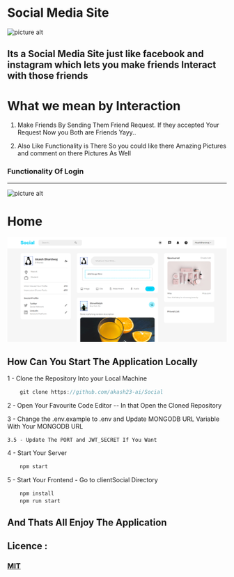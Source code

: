 <h1> Social Media Site </h1>

![picture alt](./clientSocial/src/assets/Social.png "Title is optional")




## Its a Social Media Site just like facebook and instagram which lets you make friends Interact with those friends 

# What we mean by Interaction

 1. Make Friends By Sending Them Friend Request. If they accepted Your Request Now you Both are Friends Yayy..

 2. Also Like Functionality is There So you could like there Amazing Pictures and comment on there Pictures As Well


 ### Functionality Of Login
 -------------------------------------------------------------------------

 ![picture alt](./clientSocial//src/assets/SocialLogin.png)


# Home

 ![home](./clientSocial//src/assets/Home.png)
        

## How Can You Start The Application Locally

1 - Clone the Repository Into your Local Machine

``` javascript
    git clone https://github.com/akash23-ai/Social
```

2 - Open Your Favourite Code Editor -- In that Open the Cloned Repository

3 - Change the .env.example to .env and Update MONGODB URL Variable With Your MONGODB URL

    3.5 - Update The PORT and JWT_SECRET If You Want

4 - Start Your Server
``` javascript
    npm start
```

5 - Start Your Frontend - Go to clientSocial Directory
```javascript
    npm install
    npm run start
```


## And Thats All Enjoy The Application

## Licence :
### [MIT](https://github.com/expressjs/express/blob/master/LICENSE)



